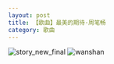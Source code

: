 ```yaml
---
layout: post
title: 【歌曲】最美的期待·周笔畅
category: 歌曲
---
```

![story_new_final](http://rjbwi03xh.hd-bkt.clouddn.com/img/story_new_final_0322.png)
![wanshan](http://rjbwi03xh.hd-bkt.clouddn.com/img/wanshan.png)